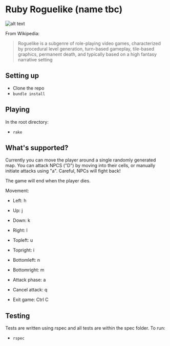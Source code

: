 # Ruby Roguelike (name tbc)

![alt text](https://raw.githubusercontent.com/oguzcanhuner/roguelike/master/game.png "Rogue")

From Wikipedia:
> Roguelike is a subgenre of role-playing video games, characterized by procedural level generation, turn-based gameplay, tile-based graphics, permanent death, and typically based on a high fantasy narrative setting


## Setting up
- Clone the repo
- `bundle install`

## Playing
In the root directory:
- `rake`

## What's supported?
Currently you can move the player around a single randomly generated map. You can attack NPCS ("D") by moving into their cells, or manually initiate attacks using "a". Careful, NPCs will fight back!

The game will end when the player dies.

Movement:
 - Left: h
 - Up: j
 - Down: k
 - Right: l
 - Topleft: u
 - Topright: i
 - Bottomleft: n
 - Bottomright: m

 - Attack phase: a
 - Cancel attack: q
 - Exit game: Ctrl C
 

## Testing

Tests are written using rspec and all tests are within the spec folder. To run:
- `rspec`
